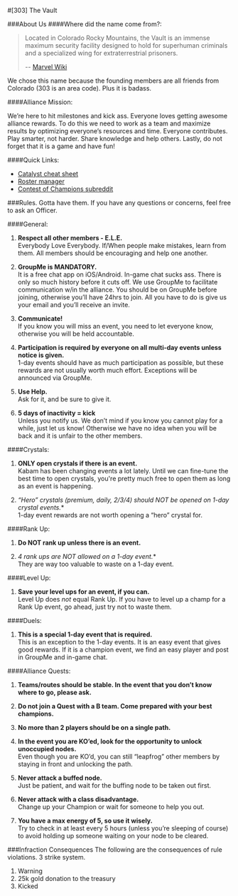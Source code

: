 #[303] The Vault

###About Us
####Where did the name come from?:
>Located in Colorado Rocky Mountains, the Vault is an immense maximum security facility designed to hold for superhuman criminals and a specialized wing for extraterrestrial prisoners.
>
> -- [Marvel Wiki](http://marvel.wikia.com/wiki/Vault_(Prison))

We chose this name because the founding members are all friends from Colorado (303 is an area code). Plus it is badass.

####Alliance Mission:

We’re here to hit milestones and kick ass. Everyone loves getting awesome alliance rewards. To do this we need to work as a team and maximize results by optimizing everyone’s resources and time. Everyone contributes. Play smarter, not harder. Share knowledge and help others. Lastly, do not forget that it is a game and have fun!

####Quick Links:

* [Catalyst cheat sheet](http://i.imgur.com/uRuWQe3.jpg)
* [Roster manager](http://gabriel-hook.github.io/contest-of-champions/)
* [Contest of Champions subreddit](https://www.reddit.com/r/ContestOfChampions/)

###Rules. Gotta have them.
If you have any questions or concerns, feel free to ask an Officer.

####General:

1. **Respect all other members - E.L.E.**  
   Everybody Love Everybody. If/When people make mistakes, learn from them. All members should be encouraging and help one another.

2. **GroupMe is MANDATORY.**  
   It is a free chat app on iOS/Android. In-game chat sucks ass. There is only so much history before it cuts off. We use GroupMe to facilitate communication w/in the alliance. You should be on GroupMe before joining, otherwise you’ll have 24hrs to join. All you have to do is give us your email and you’ll receive an invite.

3. **Communicate!**  
   If you know you will miss an event, you need to let everyone know, otherwise you will be held accountable.

4. **Participation is required by everyone on all multi-day events unless notice is given.**  
   1-day events should have as much participation as possible, but these rewards are not usually worth much effort. Exceptions will be announced via GroupMe.

5. **Use Help.**  
   Ask for it, and be sure to give it.

6. **5 days of inactivity = kick**  
   Unless you notify us. We don’t mind if you know you cannot play for a while, just let us know! Otherwise we have no idea when you will be back and it is unfair to the other members.

####Crystals:

1. **ONLY open crystals if there is an event.**  
   Kabam has been changing events a lot lately. Until we can fine-tune the best time to open crystals, you're pretty much free to open them as long as an event is happening.

2. **“Hero” crystals (premium, daily, 2/3/4*) should NOT be opened on 1-day crystal events.**  
   1-day event rewards are not worth opening a “hero” crystal for.

####Rank Up:

1. **Do NOT rank up unless there is an event.**

2. **4* rank ups are NOT allowed on a 1-day event.**  
   They are way too valuable to waste on a 1-day event.

####Level Up:

1. **Save your level ups for an event, if you can.**  
   Level Up does *not* equal Rank Up. If you have to level up a champ for a Rank Up event, go ahead, just try not to waste them.

####Duels:
1. **This is a special 1-day event that is required.**  
   This is an exception to the 1-day events. It is an easy event that gives good rewards. If it is a champion event, we find an easy player and post in GroupMe and in-game chat.

####Alliance Quests:

1. **Teams/routes should be stable. In the event that you don’t know where to go, please ask.**

3. **Do not join a Quest with a B team. Come prepared with your best champions.**

4. **No more than 2 players should be on a single path.**

5. **In the event you are KO’ed, look for the opportunity to unlock unoccupied nodes.**  
   Even though you are KO’d, you can still “leapfrog” other members by staying in front and unlocking the path.

6. **Never attack a buffed node.**  
   Just be patient, and wait for the buffing node to be taken out first.

7. **Never attack with a class disadvantage.**  
   Change up your Champion or wait for someone to help you out.

8. **You have a max energy of 5, so use it wisely.**  
   Try to check in at least every 5 hours (unless you’re sleeping of course) to avoid holding up someone waiting on your node to be cleared.

###Infraction Consequences
The following are the consequences of rule violations. 3 strike system.

1. Warning
2. 25k gold donation to the treasury
3. Kicked
